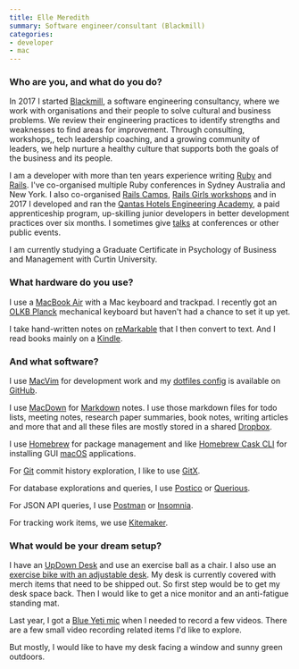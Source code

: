 ```yaml
---
title: Elle Meredith
summary: Software engineer/consultant (Blackmill)
categories:
- developer
- mac
---
```


### Who are you, and what do you do?

In 2017 I started [Blackmill](https://blackmill.co/ "A software consultancy."), a software engineering consultancy, where we work with organisations and their people to solve cultural and business problems. We review their engineering practices to identify strengths and weaknesses to find areas for improvement. Through consulting, workshops,, tech leadership coaching, and a growing community of leaders, we help nurture a healthy culture that supports both the goals of the business and its people.

I am a developer with more than ten years experience writing [Ruby][] and [Rails][]. I've co-organised multiple Ruby conferences in Sydney Australia and New York. I also co-organised [Rails Camps](https://rails.camp "A Ruby hackers retreat."), [Rails Girls workshops](http://railsgirls.com/sydney "Free Rails workshops in Sydney.") and in 2017 I developed and ran the [Qantas Hotels Engineering Academy](https://blackmill.co/blog/first-pilot-of-an-engineering-academy-notes-and-after-thoughts "Elle's post about the apprenticeship Blackmill ran at Qantas Hotels."), a paid apprenticeship program, up-skilling junior developers in better development practices over six months. I sometimes give [talks](http://aemeredith.com#talks "A list of Elle's talks.") at conferences or other public events.

I am currently studying a Graduate Certificate in Psychology of Business and Management with Curtin University.

### What hardware do you use?

I use a [MacBook Air][macbook-air] with a Mac keyboard and trackpad. I recently got an [OLKB Planck][planck] mechanical keyboard but haven't had a chance to set it up yet.

I take hand-written notes on [reMarkable][remarkable-2] that I then convert to text. And I read books mainly on a [Kindle][].

### And what software?

I use [MacVim][] for development work and my [dotfiles config](https://github.com/elle/dotfiles "Elle's dotfiles on GitHub.") is available on [GitHub][].

I use [MacDown][] for [Markdown][] notes. I use those markdown files for todo lists, meeting notes, research paper summaries, book notes, writing articles and more that and all these files are mostly stored in a shared [Dropbox][].

I use [Homebrew][] for package management and like [Homebrew Cask CLI][homebrew-cask] for installing GUI [macOS][] applications.

For [Git][] commit history exploration, I like to use [GitX][].

For database explorations and queries, I use [Postico][] or [Querious][].

For JSON API queries, I use [Postman][] or [Insomnia][].

For tracking work items, we use [Kitemaker][].

### What would be your dream setup?

I have an [UpDown Desk][updown-desk] and use an exercise ball as a chair. I also use an [exercise bike with an adjustable desk][exerwork-1000]. My desk is currently covered with merch items that need to be shipped out. So first step would be to get my desk space back. Then I would like to get a nice monitor and an anti-fatigue standing mat.

Last year, I got a [Blue Yeti mic][yeti] when I needed to record a few videos. There are a few small video recording related items I'd like to explore.

But mostly, I would like to have my desk facing a window and sunny green outdoors.

[dropbox]: https://www.dropbox.com/ "Online syncing and storage."
[exerwork-1000]: https://www.exerpeutic.shop/ "An exercise bike/work desk."
[git]: https://git-scm.com/ "A version control system."
[github]: https://github.com/ "A Git code repository service."
[gitx]: http://gitx.frim.nl/ "A git GUI for Mac OS X."
[homebrew-cask]: https://github.com/caskroom/homebrew-cask "A command-line tool for installing Mac applications."
[homebrew]: http://brew.sh "Command-line package manager for Mac OS X."
[insomnia]: https://insomnia.rest/products/insomnia "An API client."
[kindle]: https://www.amazon.com/Kindle-Ereader-ebook-reader/dp/B007HCCNJU "A digital book reader."
[kitemaker]: https://www.kitemaker.co/ "A task management service."
[macbook-air]: https://www.apple.com/macbook-air/ "A very thin laptop."
[macdown]: https://macdown.uranusjr.com/ "A Markdown text editor for the Mac."
[macos]: https://en.wikipedia.org/wiki/MacOS "An operating system for Mac hardware."
[macvim]: https://github.com/macvim-dev/macvim "A Mac GUI port of vim."
[markdown]: https://daringfireball.net/projects/markdown/ "An email-like format for marking up text."
[planck]: https://olkb.com/collections/planck "A mechanical keyboard."
[postico]: https://eggerapps.at/postico/ "A PostreSQL client for the Mac."
[postman]: https://www.getpostman.com/ "A browser extension for testing APIs."
[querious]: https://www.araelium.com/querious "A MySQL client for the Mac."
[rails]: https://rubyonrails.org/ "A Ruby-based web framework."
[remarkable-2]: https://remarkable.com/ "An e-ink tablet."
[ruby]: https://www.ruby-lang.org/en/ "An interpreted scripting language."
[updown-desk]: https://updowndesk.com.au, "UpDown standing desks."
[yeti]: http://bluemic.com/yeti/ "A USB microphone."
